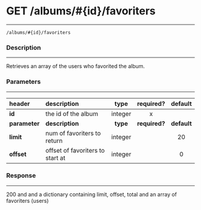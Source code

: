 # GET /albums/#{id}/favoriters 
***
`/albums/#{id}/favoriters`

### Description
***
Retrieves an array of the users who favorited the album.

### Parameters
***

|header| description| type |required? |default|
|:---------|:--------------|:----------:|:------------:|:------------:|
|**id**| the id of the album|integer|x||
|**parameter**| **description**| **type** |**required?** |**default**|
|**limit**|num of favoriters to return|integer||20|
|**offset**|offset of favoriters to start at|integer||0|



### Response
***

200 and and a dictionary containing limit, offset, total and an array of favoriters (users)